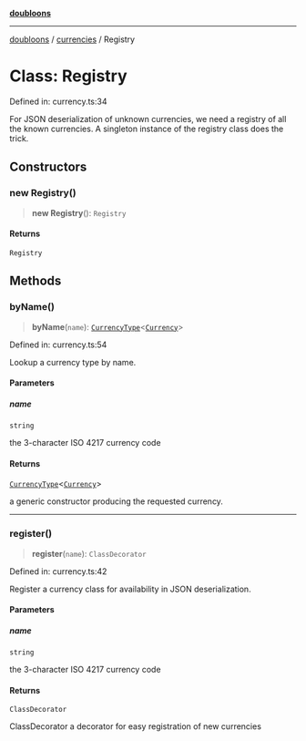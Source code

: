 [**doubloons**](../../../../README.md)

***

[doubloons](../../../../globals.md) / [currencies](../README.md) / Registry

# Class: Registry

Defined in: currency.ts:34

For JSON deserialization of unknown currencies, we need a registry
of all the known currencies. A singleton instance of the registry
class does the trick.

## Constructors

### new Registry()

> **new Registry**(): `Registry`

#### Returns

`Registry`

## Methods

### byName()

> **byName**(`name`): [`CurrencyType`](../type-aliases/CurrencyType.md)\<[`Currency`](../interfaces/Currency.md)\>

Defined in: currency.ts:54

Lookup a currency type by name.

#### Parameters

##### name

`string`

the 3-character ISO 4217 currency code

#### Returns

[`CurrencyType`](../type-aliases/CurrencyType.md)\<[`Currency`](../interfaces/Currency.md)\>

a generic constructor producing the requested currency.

***

### register()

> **register**(`name`): `ClassDecorator`

Defined in: currency.ts:42

Register a currency class for availability in JSON deserialization.

#### Parameters

##### name

`string`

the 3-character ISO 4217 currency code

#### Returns

`ClassDecorator`

ClassDecorator a decorator for easy registration of new currencies
